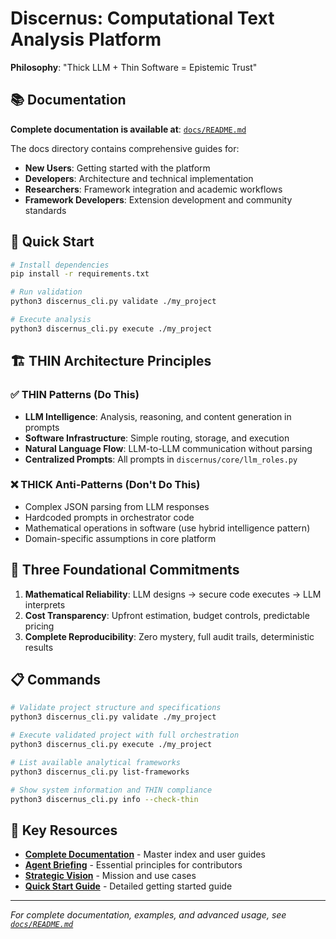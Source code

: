 # Discernus: Computational Text Analysis Platform

**Philosophy**: "Thick LLM + Thin Software = Epistemic Trust"

## 📚 Documentation

**Complete documentation is available at**: [`docs/README.md`](docs/README.md)

The docs directory contains comprehensive guides for:
- **New Users**: Getting started with the platform
- **Developers**: Architecture and technical implementation  
- **Researchers**: Framework integration and academic workflows
- **Framework Developers**: Extension development and community standards

## 🚀 Quick Start

```bash
# Install dependencies
pip install -r requirements.txt

# Run validation
python3 discernus_cli.py validate ./my_project

# Execute analysis
python3 discernus_cli.py execute ./my_project
```

## 🏗️ THIN Architecture Principles

### ✅ **THIN Patterns (Do This)**
- **LLM Intelligence**: Analysis, reasoning, and content generation in prompts
- **Software Infrastructure**: Simple routing, storage, and execution
- **Natural Language Flow**: LLM-to-LLM communication without parsing
- **Centralized Prompts**: All prompts in `discernus/core/llm_roles.py`

### ❌ **THICK Anti-Patterns (Don't Do This)**
- Complex JSON parsing from LLM responses
- Hardcoded prompts in orchestrator code
- Mathematical operations in software (use hybrid intelligence pattern)
- Domain-specific assumptions in core platform

## 🎯 Three Foundational Commitments

1. **Mathematical Reliability**: LLM designs → secure code executes → LLM interprets
2. **Cost Transparency**: Upfront estimation, budget controls, predictable pricing
3. **Complete Reproducibility**: Zero mystery, full audit trails, deterministic results

## 📋 Commands

```bash
# Validate project structure and specifications
python3 discernus_cli.py validate ./my_project

# Execute validated project with full orchestration
python3 discernus_cli.py execute ./my_project

# List available analytical frameworks
python3 discernus_cli.py list-frameworks

# Show system information and THIN compliance
python3 discernus_cli.py info --check-thin
```

## 🔗 Key Resources

- **[Complete Documentation](docs/README.md)** - Master index and user guides
- **[Agent Briefing](docs/AGENT_BRIEFING.md)** - Essential principles for contributors
- **[Strategic Vision](docs/DISCERNUS_STRATEGIC_VISION.md)** - Mission and use cases
- **[Quick Start Guide](docs/QUICK_START_GUIDE.md)** - Detailed getting started guide

---

*For complete documentation, examples, and advanced usage, see [`docs/README.md`](docs/README.md)*
